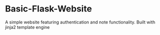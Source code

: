 # Basic-Flask-Website
A simple website featuring authentication and note functionality. Built with jinja2 template engine
